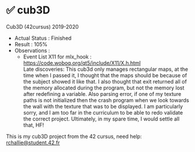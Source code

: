 # ✅  cub3D
Cub3D (42cursus) 2019-2020

- Actual Status : Finished
- Result        : 105%
- Observations :
  - Event List X11 for mlx_hook : https://code.woboq.org/qt5/include/X11/X.h.html <br>
Late discoveries:
This cub3d only manages rectangular maps, at the time when I passed it, I thought that the maps should be because of the subject showed it like that. I also thought that exit returned all of the memory allocated during the program, but not the memory lost after redefining a variable. Also parsing error, if one of my texture paths is not initialized then the crash program when we look towards the wall with the texture that was to be displayed.
I am particularly sorry, and I am too far in the curriculum to be able to redo validate the correct project. Ultimately, in my spare time, I would settle all that, HF!

This is my cub3D project from the 42 cursus,
need help:
rchallie@student.42.fr
